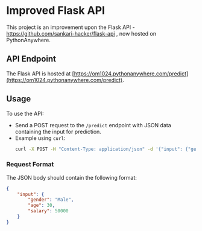 # Improved Flask API

This project is an improvement upon the Flask API - https://github.com/sankari-hacker/flask-api , now hosted on PythonAnywhere.

## API Endpoint

The Flask API is hosted at [https://om1024.pythonanywhere.com/predict](https://om1024.pythonanywhere.com/predict).

## Usage

To use the API:
- Send a POST request to the `/predict` endpoint with JSON data containing the input for prediction.
- Example using `curl`:
    ```bash
    curl -X POST -H "Content-Type: application/json" -d '{"input": {"gender": "Male", "age": 30, "salary": 50000}}' https://om1024.pythonanywhere.com/predict
    ```

### Request Format

The JSON body should contain the following format:
```json
{
    "input": {
        "gender": "Male",
        "age": 30,
        "salary": 50000
    }
}
